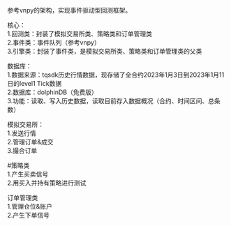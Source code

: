 参考vnpy的架构，实现事件驱动型回测框架。  

核心：  
1.回测类：封装了模拟交易所类、策略类和订单管理类  
2.事件类：事件队列（参考vnpy）  
3.引擎类：封装了事件类，是模拟交易所类、策略类和订单管理类的父类  

数据库：  
1.数据来源：tqsdk历史行情数据，现存储了全合约2023年1月3日到2023年1月11日的level1 Tick数据  
2.数据库：dolphinDB（免费版）  
3.功能：读取、写入历史数据，读取目前存入数据概况（合约、时间区间、总条数）  


模拟交易所：  
1.发送行情  
2.管理订单&成交  
3.撮合订单  

#策略类  
1.产生买卖信号  
2.用买入并持有策略进行测试  

订单管理类  
1.管理仓位&账户  
2.产生下单信号  

